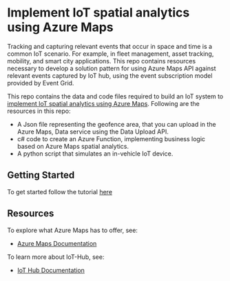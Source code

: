 # Implement IoT spatial analytics using Azure Maps

Tracking and capturing relevant events that occur in space and time is a common IoT scenario. For example, in fleet management, asset tracking, mobility, and smart city applications. This repo contains resources necessary to develop a solution pattern for using Azure Maps API against relevant events captured by IoT hub, using the event subscription model provided by Event Grid.

This repo contains the data and code files required to build an IoT system to [implement IoT spatial analytics using Azure Maps](https://docs.microsoft.com/azure/azure-maps/tutorial-iothub-maps). Following are the resources in this repo:

  * A Json file representing the geofence area, that you can upload in the Azure Maps, Data service using the Data Upload API.
  * c# code to create an Azure Function, implementing business logic based on Azure Maps spatial analytics.
  * A python script that simulates an in-vehicle IoT device.


## Getting Started

To get started follow the tutorial [here](https://docs.microsoft.com/azure/azure-maps/tutorial-iothub-maps)


## Resources

To explore what Azure Maps has to offer, see:

* [Azure Maps Documentation](https://docs.microsoft.com/azure/azure-maps/)

To learn more about IoT-Hub, see:

* [IoT Hub Documentation](https://docs.microsoft.com/azure/iot-hub/)
